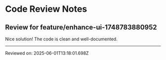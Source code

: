# Code Review Notes

## Review for feature/enhance-ui-1748783880952

Nice solution! The code is clean and well-documented.

---
Reviewed on: 2025-06-01T13:18:01.698Z